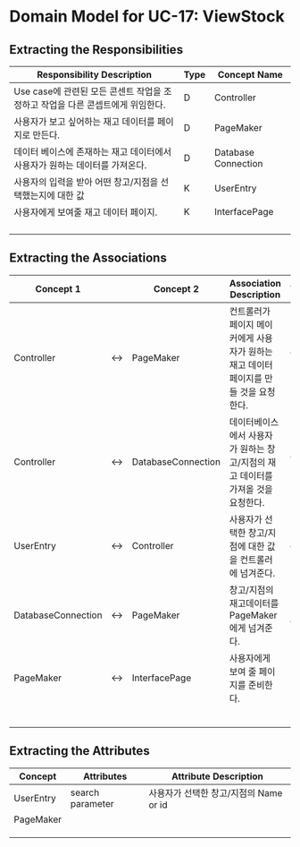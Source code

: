 # Domain Model for UC-17: ViewStock

## Extracting the Responsibilities

| Responsibility Description                                   | Type | Concept Name |
| ------------------------------------------------------------ | ---- | ------------ |
| Use case에 관련된 모든 콘센트 작업을 조정하고 작업을 다른 콘셉트에게 위임한다. | D    | Controller   |
| 사용자가 보고 싶어하는 재고 데이터를 페이지로 만든다.        | D    | PageMaker    |
| 데이터 베이스에 존재하는 재고 데이터에서 사용자가 원하는 데이터를 가져온다.  | D   | Database Connection    |
| 사용자의 입력을 받아 어떤 창고/지점을 선택했는지에 대한 값   | K    | UserEntry    |
| 사용자에게 보여줄 재고 데이터 페이지.                           | K    | InterfacePage |
|                                                              |      |              |
|                                                              |      |              |
|                                                              |      |              |
|                                                              |      |              |

## Extracting the Associations

| Concept 1 |      | Concept 2 | Association Description | Association Name |
| --------- | ---- | --------- | ----------------------- | ---------------- |
| Controller | <->  | PageMaker | 컨트롤러가 페이지 메이커에게 사용자가 원하는 재고 데이터 페이지를 만들 것을 요청한다.      | convey request |
| Controller | <->  | DatabaseConnection  | 데이터베이스에서 사용자가 원하는 창고/지점의 재고 데이터를 가져올 것을 요청한다.   | convey request |
| UserEntry  | <->  | Controller | 사용자가 선택한 창고/지점에 대한 값을 컨트롤러에 넘겨준다.       |   convey data  |
| DatabaseConnection | <-> | PageMaker  | 창고/지점의 재고데이터를 PageMaker에게 넘겨준다.    | Provide data      |
| PageMaker  | <->  | InterfacePage | 사용자에게 보여 줄 페이지를 준비한다.              |  Prepare                |
|            |      |           |                         |                  |
|            |      |           |                         |                  |
|            |      |           |                         |                  |
|            |      |           |                         |                  |
|            |      |           |                         |                  |
|            |      |           |                         |                  |

## Extracting the Attributes

| Concept | Attributes | Attribute Description |
| ------- | ---------- | --------------------- |
| UserEntry  | search parameter | 사용자가 선택한 창고/지점의 Name or id        |
| PageMaker  | |                       |
|         |            |                       |
|         |            |                       |
|         |            |                       |
